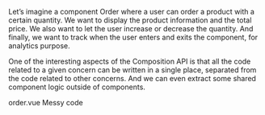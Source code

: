 Let’s imagine a component Order where a user can order a product with a certain quantity. We
want to display the product information and the total price. We also want to let the user increase or decrease the quantity. And finally, we want to track when the user enters and exits the component, for analytics purpose.

One of the interesting aspects of the Composition API is that all the code related to a given concern can be written in a single place, separated from the code related to other concerns. And we can even extract some shared component logic outside of components.

order.vue Messy code
